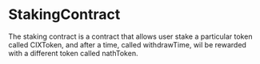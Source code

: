 # StakingContract

The staking contract is a contract that allows user stake a particular token called CIXToken, and after a time, called withdrawTime, wil be rewarded with a different token called nathToken.  
